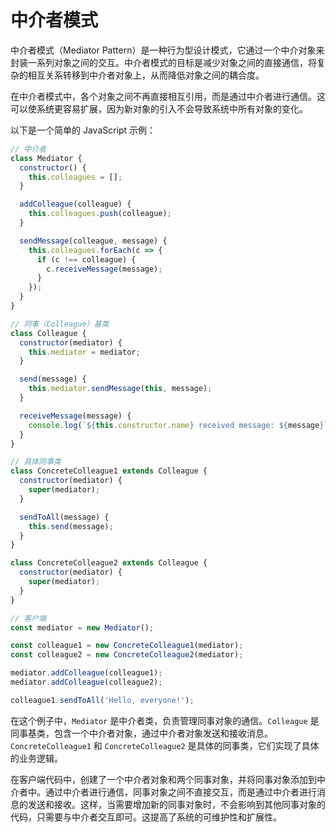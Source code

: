 # 中介者模式

中介者模式（Mediator Pattern）是一种行为型设计模式，它通过一个中介对象来封装一系列对象之间的交互。中介者模式的目标是减少对象之间的直接通信，将复杂的相互关系转移到中介者对象上，从而降低对象之间的耦合度。

在中介者模式中，各个对象之间不再直接相互引用，而是通过中介者进行通信。这可以使系统更容易扩展，因为新对象的引入不会导致系统中所有对象的变化。

以下是一个简单的 JavaScript 示例：

```javascript
// 中介者
class Mediator {
  constructor() {
    this.colleagues = [];
  }

  addColleague(colleague) {
    this.colleagues.push(colleague);
  }

  sendMessage(colleague, message) {
    this.colleagues.forEach(c => {
      if (c !== colleague) {
        c.receiveMessage(message);
      }
    });
  }
}

// 同事（Colleague）基类
class Colleague {
  constructor(mediator) {
    this.mediator = mediator;
  }

  send(message) {
    this.mediator.sendMessage(this, message);
  }

  receiveMessage(message) {
    console.log(`${this.constructor.name} received message: ${message}`);
  }
}

// 具体同事类
class ConcreteColleague1 extends Colleague {
  constructor(mediator) {
    super(mediator);
  }

  sendToAll(message) {
    this.send(message);
  }
}

class ConcreteColleague2 extends Colleague {
  constructor(mediator) {
    super(mediator);
  }
}

// 客户端
const mediator = new Mediator();

const colleague1 = new ConcreteColleague1(mediator);
const colleague2 = new ConcreteColleague2(mediator);

mediator.addColleague(colleague1);
mediator.addColleague(colleague2);

colleague1.sendToAll('Hello, everyone!');
```

在这个例子中，`Mediator` 是中介者类，负责管理同事对象的通信。`Colleague` 是同事基类，包含一个中介者对象，通过中介者对象发送和接收消息。`ConcreteColleague1` 和 `ConcreteColleague2` 是具体的同事类，它们实现了具体的业务逻辑。

在客户端代码中，创建了一个中介者对象和两个同事对象，并将同事对象添加到中介者中。通过中介者进行通信，同事对象之间不直接交互，而是通过中介者进行消息的发送和接收。这样，当需要增加新的同事对象时，不会影响到其他同事对象的代码，只需要与中介者交互即可。这提高了系统的可维护性和扩展性。
